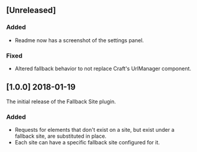## [Unreleased]

### Added
- Readme now has a screenshot of the settings panel.

### Fixed
- Altered fallback behavior to not replace Craft's UrlManager component.

## [1.0.0] 2018-01-19

The initial release of the Fallback Site plugin.

### Added
- Requests for elements that don't exist on a site, but exist under a fallback site, are substituted in place.
- Each site can have a specific fallback site configured for it.
